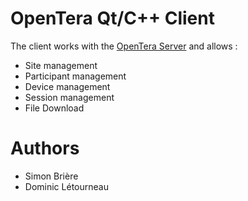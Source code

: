 # OpenTera Qt/C++ Client

The client works with the [OpenTera Server](https://github.com/introlab/opentera) and allows :
- Site management
- Participant management
- Device management
- Session management
- File Download
 
# Authors

- Simon Brière
- Dominic Létourneau

